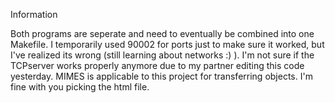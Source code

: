 Information

Both programs are seperate and need to eventually be combined into one Makefile.
I temporarily used 90002 for ports just to make sure it worked, but I've realized its wrong (still learning about networks :) ).
I'm not sure if the TCPserver works properly anymore due to my partner editing this code yesterday.
MIMES is applicable to this project for transferring objects.
I'm fine with you picking the html file.

